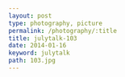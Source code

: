 ```yaml
---
layout: post
type: photography, picture
permalink: /photography/:title
title: julytalk-103
date: 2014-01-16
keyword: julytalk
path: 103.jpg
---
```



